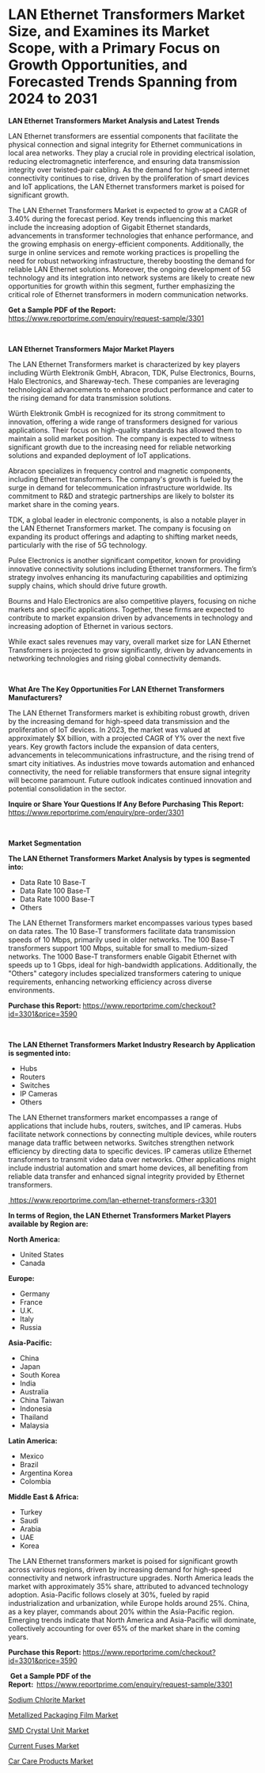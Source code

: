 <p><h1>LAN Ethernet Transformers Market Size, and Examines its Market Scope, with a Primary Focus on Growth Opportunities, and Forecasted Trends Spanning from 2024 to 2031</h1></p><p><strong>LAN Ethernet Transformers Market Analysis and Latest Trends</strong></p>
<p><p>LAN Ethernet transformers are essential components that facilitate the physical connection and signal integrity for Ethernet communications in local area networks. They play a crucial role in providing electrical isolation, reducing electromagnetic interference, and ensuring data transmission integrity over twisted-pair cabling. As the demand for high-speed internet connectivity continues to rise, driven by the proliferation of smart devices and IoT applications, the LAN Ethernet transformers market is poised for significant growth.</p><p>The LAN Ethernet Transformers Market is expected to grow at a CAGR of 3.40% during the forecast period. Key trends influencing this market include the increasing adoption of Gigabit Ethernet standards, advancements in transformer technologies that enhance performance, and the growing emphasis on energy-efficient components. Additionally, the surge in online services and remote working practices is propelling the need for robust networking infrastructure, thereby boosting the demand for reliable LAN Ethernet solutions. Moreover, the ongoing development of 5G technology and its integration into network systems are likely to create new opportunities for growth within this segment, further emphasizing the critical role of Ethernet transformers in modern communication networks.</p></p>
<p><strong>Get a Sample PDF of the Report:&nbsp;</strong> <a href="https://www.reportprime.com/enquiry/request-sample/3301">https://www.reportprime.com/enquiry/request-sample/3301</a></p>
<p>&nbsp;</p>
<p><strong>LAN Ethernet Transformers Major Market Players</strong></p>
<p><p>The LAN Ethernet Transformers market is characterized by key players including Würth Elektronik GmbH, Abracon, TDK, Pulse Electronics, Bourns, Halo Electronics, and Shareway-tech. These companies are leveraging technological advancements to enhance product performance and cater to the rising demand for data transmission solutions.</p><p>Würth Elektronik GmbH is recognized for its strong commitment to innovation, offering a wide range of transformers designed for various applications. Their focus on high-quality standards has allowed them to maintain a solid market position. The company is expected to witness significant growth due to the increasing need for reliable networking solutions and expanded deployment of IoT applications.</p><p>Abracon specializes in frequency control and magnetic components, including Ethernet transformers. The company's growth is fueled by the surge in demand for telecommunication infrastructure worldwide. Its commitment to R&D and strategic partnerships are likely to bolster its market share in the coming years.</p><p>TDK, a global leader in electronic components, is also a notable player in the LAN Ethernet Transformers market. The company is focusing on expanding its product offerings and adapting to shifting market needs, particularly with the rise of 5G technology.</p><p>Pulse Electronics is another significant competitor, known for providing innovative connectivity solutions including Ethernet transformers. The firm’s strategy involves enhancing its manufacturing capabilities and optimizing supply chains, which should drive future growth.</p><p>Bourns and Halo Electronics are also competitive players, focusing on niche markets and specific applications. Together, these firms are expected to contribute to market expansion driven by advancements in technology and increasing adoption of Ethernet in various sectors.</p><p>While exact sales revenues may vary, overall market size for LAN Ethernet Transformers is projected to grow significantly, driven by advancements in networking technologies and rising global connectivity demands.</p></p>
<p>&nbsp;</p>
<p><strong>What Are The Key Opportunities For LAN Ethernet Transformers Manufacturers?</strong></p>
<p><p>The LAN Ethernet Transformers market is exhibiting robust growth, driven by the increasing demand for high-speed data transmission and the proliferation of IoT devices. In 2023, the market was valued at approximately $X billion, with a projected CAGR of Y% over the next five years. Key growth factors include the expansion of data centers, advancements in telecommunications infrastructure, and the rising trend of smart city initiatives. As industries move towards automation and enhanced connectivity, the need for reliable transformers that ensure signal integrity will become paramount. Future outlook indicates continued innovation and potential consolidation in the sector.</p></p>
<p><strong>Inquire or Share Your Questions If Any Before Purchasing This Report:</strong> <a href="https://www.reportprime.com/enquiry/pre-order/3301">https://www.reportprime.com/enquiry/pre-order/3301</a></p>
<p>&nbsp;</p>
<p><strong>Market Segmentation</strong></p>
<p><strong>The LAN Ethernet Transformers Market Analysis by types is segmented into:</strong></p>
<p><ul><li>Data Rate 10 Base-T</li><li>Data Rate 100 Base-T</li><li>Data Rate 1000 Base-T</li><li>Others</li></ul></p>
<p><p>The LAN Ethernet Transformers market encompasses various types based on data rates. The 10 Base-T transformers facilitate data transmission speeds of 10 Mbps, primarily used in older networks. The 100 Base-T transformers support 100 Mbps, suitable for small to medium-sized networks. The 1000 Base-T transformers enable Gigabit Ethernet with speeds up to 1 Gbps, ideal for high-bandwidth applications. Additionally, the "Others" category includes specialized transformers catering to unique requirements, enhancing networking efficiency across diverse environments.</p></p>
<p><strong>Purchase this Report:&nbsp;</strong><a href="https://www.reportprime.com/checkout?id=3301&price=3590">https://www.reportprime.com/checkout?id=3301&price=3590</a></p>
<p>&nbsp;</p>
<p><strong>The LAN Ethernet Transformers Market Industry Research by Application is segmented into:</strong></p>
<p><ul><li>Hubs</li><li>Routers</li><li>Switches</li><li>IP Cameras</li><li>Others</li></ul></p>
<p><p>The LAN Ethernet transformers market encompasses a range of applications that include hubs, routers, switches, and IP cameras. Hubs facilitate network connections by connecting multiple devices, while routers manage data traffic between networks. Switches strengthen network efficiency by directing data to specific devices. IP cameras utilize Ethernet transformers to transmit video data over networks. Other applications might include industrial automation and smart home devices, all benefiting from reliable data transfer and enhanced signal integrity provided by Ethernet transformers.</p></p>
<p><a href="https://www.reportprime.com/lan-ethernet-transformers-r3301">&nbsp;https://www.reportprime.com/lan-ethernet-transformers-r3301</a></p>
<p><strong>In terms of Region, the LAN Ethernet Transformers Market Players available by Region are:</strong></p>
<p>
    <p> <strong> North America: </strong>
        <ul>
            <li>United States</li>
            <li>Canada</li>
        </ul>
        </p> 
    <p> <strong> Europe: </strong>
        <ul>
            <li>Germany</li>
            <li>France</li>
            <li>U.K.</li>
            <li>Italy</li>
            <li>Russia</li>
        </ul>
        </p> 
    <p> <strong> Asia-Pacific: </strong>
        <ul>
            <li>China</li>
            <li>Japan</li>
            <li>South Korea</li>
            <li>India</li>
            <li>Australia</li>
            <li>China Taiwan</li>
            <li>Indonesia</li>
            <li>Thailand</li>
            <li>Malaysia</li>
        </ul>
        </p> 
    <p> <strong> Latin America: </strong>
        <ul>
            <li>Mexico</li>
            <li>Brazil</li>
            <li>Argentina Korea</li>
            <li>Colombia</li>
        </ul>
        </p> 
    <p> <strong> Middle East & Africa: </strong>
        <ul>
            <li>Turkey</li>
            <li>Saudi</li>
            <li>Arabia</li>
            <li>UAE</li>
            <li>Korea</li>
        </ul>
    </p>
    </p>
<p><p>The LAN Ethernet transformers market is poised for significant growth across various regions, driven by increasing demand for high-speed connectivity and network infrastructure upgrades. North America leads the market with approximately 35% share, attributed to advanced technology adoption. Asia-Pacific follows closely at 30%, fueled by rapid industrialization and urbanization, while Europe holds around 25%. China, as a key player, commands about 20% within the Asia-Pacific region. Emerging trends indicate that North America and Asia-Pacific will dominate, collectively accounting for over 65% of the market share in the coming years.</p></p>
<p><strong>Purchase this Report: </strong><a href="https://www.reportprime.com/checkout?id=3301&price=3590">https://www.reportprime.com/checkout?id=3301&price=3590</a></p>
<p>&nbsp;<strong>Get a Sample PDF of the Report:&nbsp;&nbsp;</strong><a href="https://www.reportprime.com/enquiry/request-sample/3301">https://www.reportprime.com/enquiry/request-sample/3301</a></p>
<p><strong></strong></p>
<p><p><a href="https://www.linkedin.com/pulse/how-regional-markets-adapting-sodium-chlorite-market-innovations-wpqde?trackingId=uzAQI1%2F%2FRHuK3dB9jMrl4g%3D%3D">Sodium Chlorite Market</a></p><p><a href="https://issuu.com/reportprime-2/docs/metallized-packaging-film-market-si_1bfb5fd4a20aed">Metallized Packaging Film Market</a></p><p><a href="https://github.com/JakirUddin511/Market-Research-Report-List-1/blob/main/smd-crystal-unit-market.md">SMD Crystal Unit Market</a></p><p><a href="https://github.com/ChiragRP21/Market-Research-Report-List-6/blob/main/current-fuses-market.md">Current Fuses Market</a></p><p><a href="https://www.linkedin.com/pulse/car-care-products-market-outlook-complete-industry-analysis-2024-ppzge?trackingId=qH0zb%2FNPTPGu8GRNifxSeg%3D%3D">Car Care Products Market</a></p></p>